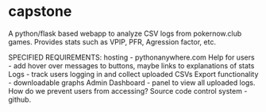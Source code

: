 # capstone

A python/flask based webapp to analyze CSV logs from pokernow.club games. Provides stats such as VPIP, PFR, Agression factor, etc.


SPECIFIED REQUIREMENTS:
    hosting - pythonanywhere.com
    Help for users - add hover over messages to buttons, maybe links to explanations of stats
    Logs - track users logging in and collect uploaded CSVs
    Export functionality - downloadable graphs
    Admin Dashboard - panel to view all uploaded logs. How do we prevent users from accessing?
    Source code control system - github.